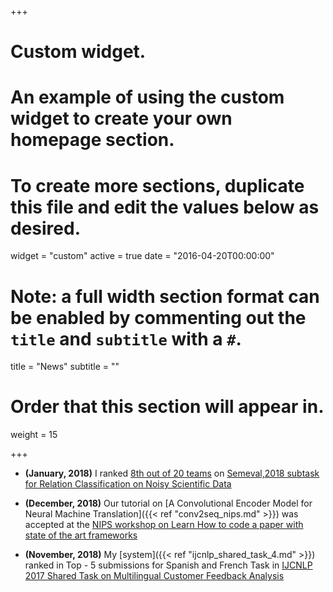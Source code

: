 +++
# Custom widget.
# An example of using the custom widget to create your own homepage section.
# To create more sections, duplicate this file and edit the values below as desired.
widget = "custom"
active = true
date = "2016-04-20T00:00:00"

# Note: a full width section format can be enabled by commenting out the `title` and `subtitle` with a `#`.
title = "News"
subtitle = ""

# Order that this section will appear in.
weight = 15

+++

- **(January, 2018)** I ranked [8th out of 20 teams](http://lipn.univ-paris13.fr/~gabor/semeval2018task7/table1.2.html) on [Semeval,2018 subtask for Relation Classification on Noisy Scientific Data](https://competitions.codalab.org/competitions/17422)

- **(December, 2018)** Our tutorial on [A Convolutional Encoder Model for Neural Machine Translation]({{< ref "conv2seq_nips.md" >}}) was accepted at the [NIPS workshop on Learn How to code a paper with state of the art frameworks](https://mltrain.cc/events/nips-highlights-learn-how-to-code-a-paper-with-state-of-the-art-frameworks/)

- **(November, 2018)** My [system]({{< ref "ijcnlp_shared_task_4.md" >}}) ranked in Top - 5 submissions for Spanish and French Task in [IJCNLP 2017 Shared Task on Multilingual Customer Feedback Analysis](https://sites.google.com/view/customer-feedback-analysis/)
